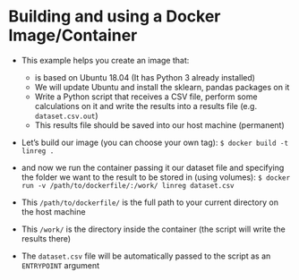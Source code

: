 # Building and using a Docker Image/Container

* This example helps you create an image that:
    * is based on Ubuntu 18.04 (It has Python 3 already installed)
    * We will update Ubuntu and install the sklearn, pandas packages on it
    * Write a Python script that receives a CSV file, perform some calculations on it and write the results into a results file (e.g. `dataset.csv.out`)
    * This results file should be saved into our host machine (permanent)


* Let’s build our image (you can choose your own tag):
`$ docker build -t linreg .`


* and now we run the container passing it our dataset file and specifying the folder we want to the result to be stored in (using volumes):
`$ docker run -v /path/to/dockerfile/:/work/ linreg dataset.csv `

* This `/path/to/dockerfile/` is the full path to your current directory on the host machine

* This `/work/` is the directory inside the container (the script will write the results there)

* The `dataset.csv` file will be automatically passed to the script as an `ENTRYPOINT` argument

